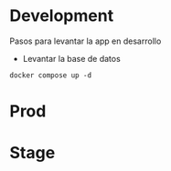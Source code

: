 # Development
Pasos para levantar la app en desarrollo

* Levantar la base de datos
```
docker compose up -d
```


# Prod




# Stage